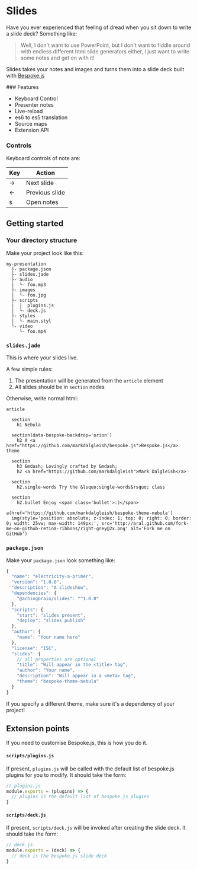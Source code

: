 # Slides

Have you ever experienced that feeling of dread when you sit down to write a slide deck?  Something like:

> Well, I don't want to use PowerPoint, but I don't want to fiddle around with endless different html slide generators either, I just want to write some notes and get on with it!

Slides takes your notes and images and turns them into a slide deck built with [Bespoke.js](http://markdalgleish.com/projects/bespoke.js)

### Features

 * Keyboard Control
 * Presenter notes
 * Live-reload
 * es6 to es5 translation
 * Source maps
 * Extension API

### Controls

Keyboard controls of note are:

| Key    | Action         |
| ------ |----------------|
| &rarr; | Next slide     |
| &larr; | Previous slide |
| s      | Open notes     |

## Getting started

### Your directory structure

Make your project look like this:

```
my-presentation
  ├- package.json
  ├- slides.jade
  ├- audio
  |  └- foo.mp3
  ├- images
  |  └- foo.jpg
  ├- scripts
  |  |  plugins.js
  |  └- deck.js
  ├- styles
  |  └- main.styl
  └- video
     └- foo.mp4
```

### `slides.jade`

This is where your slides live.

A few simple rules:

1. The presentation will be generated from the `article` element
2. All slides should be in `section` nodes

Otherwise, write normal html:

```jade
article

  section
    h1 Nebula

  section(data-bespoke-backdrop='orion')
    h2 A <a href="https://github.com/markdalgleish/bespoke.js">Bespoke.js</a> theme

  section
    h3 &mdash; Lovingly crafted by &mdash;
    h2 <a href="https://github.com/markdalgleish">Mark Dalgleish</a>

  section
    h2.single-words Try the &lsquo;single-words&rsquo; class

  section
    h2.bullet Enjoy <span class='bullet'>:)</span>

a(href='https://github.com/markdalgleish/bespoke-theme-nebula')
  img(style='position: absolute; z-index: 1; top: 0; right: 0; border: 0; width: 25vw; max-width: 149px;', src='http://aral.github.com/fork-me-on-github-retina-ribbons/right-grey@2x.png' alt='Fork me on GitHub')
```


### `package.json`

Make your `package.json` look something like:

```javascript
{
  "name": "electricity-a-primer",
  "version": "1.0.0",
  "description": "A slideshow",
  "dependencies": {
    "@achingbrain/slides": "^1.0.0"
  },
  "scripts": {
    "start": "slides present",
    "deploy": "slides publish"
  },
  "author": {
    "name": "Your name here"
  },
  "license": "ISC",
  "slides": {
    // all properties are optional
    "title": "Will appear in the <title> tag",
    "author": "Your name",
    "description": "Will appear in a <meta> tag",
    "theme": "bespoke-theme-nebula"
  }
}
```

If you specify a different theme, make sure it's a dependency of your project!

## Extension points

If you need to customise Bespoke.js, this is how you do it.

#### `scripts/plugins.js`

If present, `plugins.js` will be called with the default list of bespoke.js plugins for you to modify.  It should take the form:

```javascript
// plugins.js
module.exports = (plugins) => {
  // plugins is the default list of bespoke.js plugins
}
```

#### `scripts/deck.js`

If present, `scripts/deck.js` will be invoked after creating the slide deck.  It should take the form:

```javascript
// deck.js
module.exports = (deck) => {
  // deck is the bespoke.js slide deck
}
```
